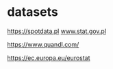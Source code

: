 # datasets

https://spotdata.pl
www.stat.gov.pl


https://www.quandl.com/


https://ec.europa.eu/eurostat


